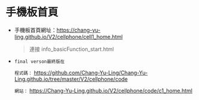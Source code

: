 # 手機板首頁

* 手機板首頁網址：https://chang-yu-ling.github.io/V2/cellphone/cell1_home.html
     > 連接 info_basicFunction_start.html  
* `final verson最終版在 `

     `程式碼：`
     https://github.com/Chang-Yu-Ling/Chang-Yu-Ling.github.io/tree/master/V2/cellphone/code
     
     `網站：`
     https://Chang-Yu-Ling.github.io/V2/cellphone/code/c1_home.html
